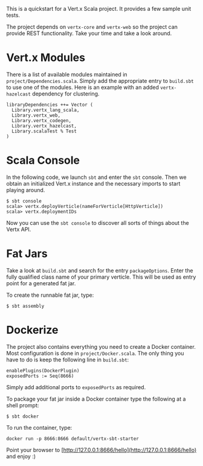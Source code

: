 This is a quickstart for a Vert.x Scala project. 
It provides a few sample unit tests.

The project depends on `vertx-core` and `vertx-web` so the project can provide REST functionality.
Take your time and take a look around.

# Vert.x Modules

There is a list of available modules maintained in `project/Dependencies.scala`. 
Simply add the appropriate entry to `build.sbt` to use one of the modules.
Here is an example with an added `vertx-hazelcast` dependency for clustering.
```
libraryDependencies ++= Vector (
  Library.vertx_lang_scala,
  Library.vertx_web,
  Library.vertx_codegen,
  Library.vertx_hazelcast,
  Library.scalaTest % Test
)
```


# Scala Console

In the following code, we launch `sbt` and enter the `sbt` console. 
Then we obtain an initialized Vert.x instance and the necessary imports to start playing around.
```
$ sbt console
scala> vertx.deployVerticle(nameForVerticle[HttpVerticle])
scala> vertx.deploymentIDs
```

Now you can use the `sbt console` to discover all sorts of things about the Vertx API.


# Fat Jars

Take a look at `build.sbt` and search for the entry `packageOptions`. 
Enter the fully qualified class name of your primary verticle. 
This will be used as entry point for a generated fat jar.

To create the runnable fat jar, type:
```
$ sbt assembly
```

# Dockerize

The project also contains everything you need to create a Docker container.
Most configuration is done in `project/Docker.scala`. 
The only thing you have to do is keep the following line in `build.sbt`:
```
enablePlugins(DockerPlugin)
exposedPorts := Seq(8666)
```
Simply add additional ports to `exposedPorts` as required.

To package your fat jar inside a Docker container type the following at a shell prompt:
```
$ sbt docker
```

To run the container, type:
```
docker run -p 8666:8666 default/vertx-sbt-starter
```
Point your browser to [http://127.0.0.1:8666/hello](http://127.0.0.1:8666/hello) and enjoy :)
